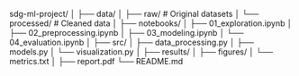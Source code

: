 sdg-ml-project/
│
├── data/
│   ├── raw/              # Original datasets
│   └── processed/        # Cleaned data
│
├── notebooks/
│   ├── 01_exploration.ipynb
│   ├── 02_preprocessing.ipynb
│   ├── 03_modeling.ipynb
│   └── 04_evaluation.ipynb
│
├── src/
│   ├── data_processing.py
│   ├── models.py
│   └── visualization.py
│
├── results/
│   ├── figures/
│   └── metrics.txt
│
├── report.pdf
└── README.md
